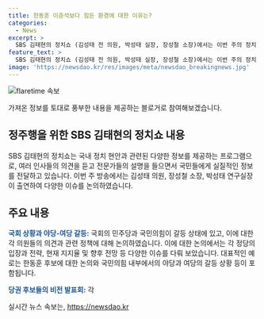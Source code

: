 ```yaml
---
title: 한동훈 이준석보다 힘든 환경에 대한 이유는?
categories:
  - News
excerpt: >
  SBS 김태현의 정치쇼 (김성태 전 의원, 박성태 실장, 장성철 소장)에서는 이번 주의 정치 논점에 대해 논의되었습니다. 국회의 멤버들과의 충돌, 운영위원장 박찬대의 발언, 그리고 정치권에서의 선거 전략과 정무장관 후보자에 대한 토론이 진행되었습니다. 토론에서는 후보들의 전략적인 기술과 누가 가장 효과적인지에 대한 의견이 나왔습니다. 또한, 각 출연자는 정무장관 후보로 김성태 전 의원과 정진석 실장에 대한 의견을 밝혔습니다.
feature_text: >
  SBS 김태현의 정치쇼 (김성태 전 의원, 박성태 실장, 장성철 소장)에서는 이번 주의 정치 논점에 대해 논의되었습니다. 국회의 멤버들과의 충돌, 운영위원장 박찬대의 발언, 그리고 정치권에서의 선거 전략과 정무장관 후보자에 대한 토론이 진행되었습니다. 토론에서는 후보들의 전략적인 기술과 누가 가장 효과적인지에 대한 의견이 나왔습니다. 또한, 각 출연자는 정무장관 후보로 김성태 전 의원과 정진석 실장에 대한 의견을 밝혔습니다.
image: 'https://newsdao.kr/res/images/meta/newsdao_breakingnews.jpg'
---
```


<p><img src="https://newsdao.kr/res/images/meta/newsdao_breakingnews.jpg" alt="flaretime 속보" /></p>

<p>가져온 정보를 토대로 풍부한 내용을 제공하는 블로거로 참여해보겠습니다. </p>

<h2 data-ke-size="size26">정주행을 위한 SBS 김태현의 정치쇼 내용</h2>

<p data-ke-size="size16">SBS 김태현의 정치쇼는 국내 정치 현안과 관련된 다양한 정보를 제공하는 프로그램으로, 여러 인사들의 의견을 듣고 전문가들의 설명을 들으면서 국민들에게 실질적인 정보를 전달하고 있습니다. 이번 주 방송에서는 김성태 의원, 장성철 소장, 박성태 연구실장이 출연하여 다양한 이슈를 논의하였습니다.</p>

<h2 data-ke-size="size26">주요 내용</h2>

<p data-ke-size="size16"><b><span style="color: #1a5490;">국회 상황과 야당-여당 갈등:</span></b> 국회의 민주당과 국민의힘이 갈등 상태에 있고, 이에 대한 각 의원들의 의견과 관련 정책에 대해 논의하였습니다. 이에 대한 논의에서는 각 정당의 입장과 전략, 현재 지지율 및 향후 전망 등 다양한 이슈를 다뤄 보았습니다. 대표적인 예로는 한동훈 후보에 대한 논의와 국민의힘 내부에서의 야당과 여당의 갈등 상황 등이 포함됩니다.</p>

<p><p data-ke-size="size16"><b><span style="color: #1a5490;">당권 후보들의 비전 발표회:</span></b> 각</p>
실시간 뉴스 속보는, <a href="https://newsdao.kr" rel="dofollow">https://newsdao.kr</a>


